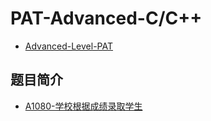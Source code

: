 # PAT-Advanced-C/C++
+ [Advanced-Level-PAT](https://pintia.cn/problem-sets/994805342720868352/problems/type/7)

## 题目简介
+ [A1080-学校根据成绩录取学生](./A1080.cpp)
